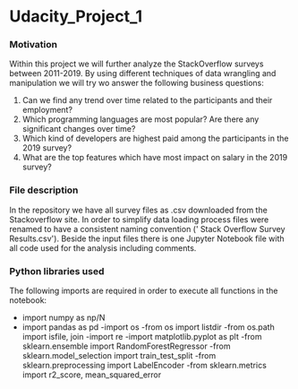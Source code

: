 # Udacity_Project_1

### Motivation
Within this project we will further analyze the StackOverflow surveys between 2011-2019. By using different techniques of data wrangling and manipulation we will try wo answer the following business questions:

1. Can we find any trend over time related to the participants and their employment?
2. Which programming languages are most popular? Are there any significant changes over time?
3. Which kind of developers are highest paid among the participants in the 2019 survey?
4. What are the top features which have most impact on salary in the 2019 survey?

### File description
In the repository we have all survey files as .csv downloaded from the Stackoverflow site. In order to simplify data loading process files were renamed to have a consistent naming convention ('<year> Stack Overflow Survey Results.csv'). Beside the input files there is one Jupyter Notebook file with all code used for the analysis including comments.
  
### Python libraries used
The following imports are required in order to execute all functions in the notebook:
- import numpy as np/N
- import pandas as pd
  -import os
  -from os import listdir
  -from os.path import isfile, join
  -import re
  -import matplotlib.pyplot as plt
  -from sklearn.ensemble import RandomForestRegressor
  -from sklearn.model_selection import train_test_split
  -from sklearn.preprocessing import LabelEncoder
  -from sklearn.metrics import r2_score, mean_squared_error
